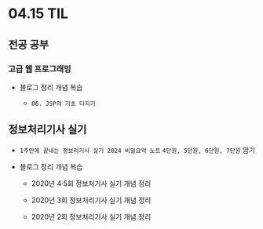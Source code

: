 <h1> 04.15 TIL </h1>

## 전공 공부
###  고급 웹 프로그래밍 

  - 블로그 정리 개념 복습

    - `06. JSP의 기초 다지기`





## 정보처리기사 실기

 - `1주만에 끝내는 정보리기사 실기 2024 비밀요약 노트` `4단원, 5단원, 6단원, 7단원` 암기
 
  - 블로그 정리 개념 복습
    
    - 2020년 4·5회 정보처기사 실기 개념 정리

    - 2020년 3회 정보처리기사 실기 개념 정리

    - 2020년 2회 정보처리기사 실기 개념 정리
